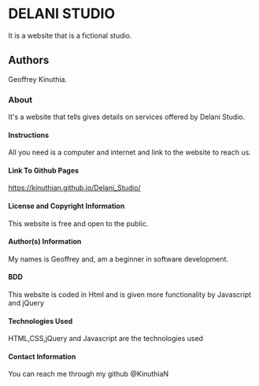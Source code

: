 # DELANI STUDIO
It is a website that is a fictional studio.

## Authors
Geoffrey Kinuthia.

### About
It's a website that tells gives details on services offered by Delani Studio.

#### Instructions
All you need is a computer and internet and link to the website to reach us.

#### Link To Github Pages
https://kinuthian.github.io/Delani_Studio/

#### License and Copyright Information
This website is free and  open to the public.

#### Author(s) Information
My names is Geoffrey and, am a beginner in software development.

#### BDD
This website is coded in Html and is given more functionality by Javascript and jQuery

#### Technologies Used
HTML,CSS,jQuery and Javascript are the technologies used

#### Contact Information
You can reach me through my github @KinuthiaN
